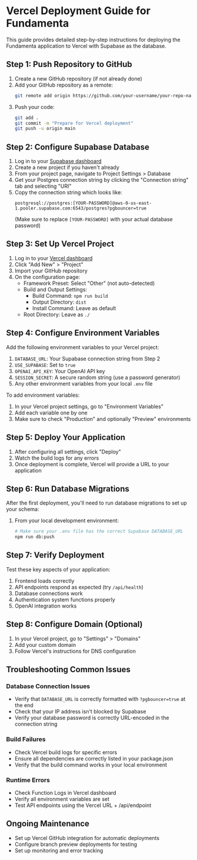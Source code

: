 # Vercel Deployment Guide for Fundamenta

This guide provides detailed step-by-step instructions for deploying the Fundamenta application to Vercel with Supabase as the database.

## Step 1: Push Repository to GitHub

1. Create a new GitHub repository (if not already done)
2. Add your GitHub repository as a remote:
   ```bash
   git remote add origin https://github.com/your-username/your-repo-name.git
   ```
3. Push your code:
   ```bash
   git add .
   git commit -m "Prepare for Vercel deployment"
   git push -u origin main
   ```

## Step 2: Configure Supabase Database

1. Log in to your [Supabase dashboard](https://supabase.com/dashboard)
2. Create a new project if you haven't already
3. From your project page, navigate to Project Settings > Database
4. Get your Postgres connection string by clicking the "Connection string" tab and selecting "URI"
5. Copy the connection string which looks like:
   ```
   postgresql://postgres:[YOUR-PASSWORD]@aws-0-us-east-1.pooler.supabase.com:6543/postgres?pgbouncer=true
   ```
   (Make sure to replace `[YOUR-PASSWORD]` with your actual database password)

## Step 3: Set Up Vercel Project

1. Log in to your [Vercel dashboard](https://vercel.com/dashboard)
2. Click "Add New" > "Project"
3. Import your GitHub repository
4. On the configuration page:
   - Framework Preset: Select "Other" (not auto-detected)
   - Build and Output Settings:
     - Build Command: `npm run build`
     - Output Directory: `dist`
     - Install Command: Leave as default
   - Root Directory: Leave as `./`

## Step 4: Configure Environment Variables

Add the following environment variables to your Vercel project:

1. `DATABASE_URL`: Your Supabase connection string from Step 2
2. `USE_SUPABASE`: Set to `true` 
3. `OPENAI_API_KEY`: Your OpenAI API key
4. `SESSION_SECRET`: A secure random string (use a password generator)
5. Any other environment variables from your local `.env` file

To add environment variables:
1. In your Vercel project settings, go to "Environment Variables"
2. Add each variable one by one
3. Make sure to check "Production" and optionally "Preview" environments

## Step 5: Deploy Your Application

1. After configuring all settings, click "Deploy"
2. Watch the build logs for any errors
3. Once deployment is complete, Vercel will provide a URL to your application

## Step 6: Run Database Migrations

After the first deployment, you'll need to run database migrations to set up your schema:

1. From your local development environment:
   ```bash
   # Make sure your .env file has the correct Supabase DATABASE_URL
   npm run db:push
   ```

## Step 7: Verify Deployment

Test these key aspects of your application:

1. Frontend loads correctly
2. API endpoints respond as expected (try `/api/health`)
3. Database connections work
4. Authentication system functions properly
5. OpenAI integration works

## Step 8: Configure Domain (Optional)

1. In your Vercel project, go to "Settings" > "Domains"
2. Add your custom domain
3. Follow Vercel's instructions for DNS configuration

## Troubleshooting Common Issues

### Database Connection Issues

- Verify that `DATABASE_URL` is correctly formatted with `?pgbouncer=true` at the end
- Check that your IP address isn't blocked by Supabase
- Verify your database password is correctly URL-encoded in the connection string

### Build Failures

- Check Vercel build logs for specific errors
- Ensure all dependencies are correctly listed in your package.json
- Verify that the build command works in your local environment

### Runtime Errors

- Check Function Logs in Vercel dashboard
- Verify all environment variables are set
- Test API endpoints using the Vercel URL + /api/endpoint

## Ongoing Maintenance

- Set up Vercel GitHub integration for automatic deployments
- Configure branch preview deployments for testing
- Set up monitoring and error tracking